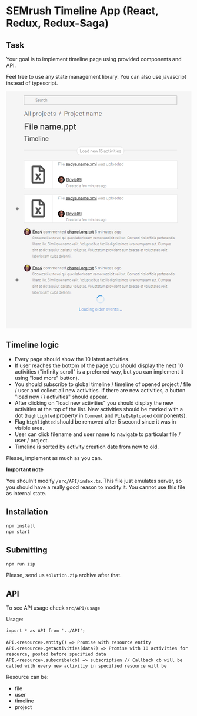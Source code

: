 # SEMrush Timeline App (React, Redux, Redux-Saga)

## Task

Your goal is to implement timeline page using provided components and API.

Feel free to use any state management library.
You can also use javascript instead of typescript.

![Prototype sketch](screenshot.png)

## Timeline logic

- Every page should show the 10 latest activities.
- If user reaches the bottom of the page you should display the next 10 activities ("infinity scroll" is a preferred way, but you can implement it using "load more" button).
- You should subscribe to global timeline / timeline of opened project / file / user and collect all new activities. If there are new activities, a button "load new {} activities" should appear.
- After clicking on "load new activities" you should display the new activities at the top of the list. New activities should be marked with a dot (`highlighted` property in `Comment` and `FileIsUploaded` components).
- Flag `highlighted` should be removed after 5 second since it was in visible area.
- User can click filename and user name to navigate to particular file / user / project.
- Timeline is sorted by activity creation date from new to old.

Please, implement as much as you can.

**Important note**

You shouln't modify `/src/API/index.ts`. This file just emulates server, so you should have a really good reason to modify it. You cannot use this file as internal state.

## Installation

```
npm install
npm start
```

## Submitting

```
npm run zip
```

Please, send us `solution.zip` archive after that.

## API

To see API usage check `src/API/usage`

Usage:
```
import * as API from '../API';

API.<resource>.entity() => Promise with resource entity
API.<resource>.getActivities(data?) => Promise with 10 activities for resource, posted before specified data
API.<resource>.subscribe(cb) => subscription // Callback cb will be called with every new activitiy in specified resource will be
```

Resource can be:
* file
* user
* timeline
* project
